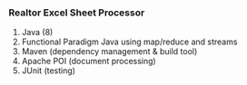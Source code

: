 ### Realtor Excel Sheet Processor
1. Java (8)
1. Functional Paradigm Java using map/reduce and streams
1. Maven (dependency management & build tool)
1. Apache POI (document processing)
1. JUnit (testing)
